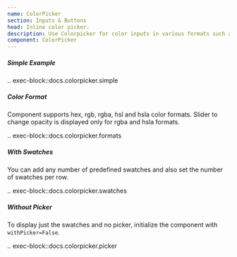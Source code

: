 ```yaml
---
name: ColorPicker
section: Inputs & Buttons
head: Inline color picker.
description: Use Colorpicker for color inputs in various formats such as hex, rgb, hsl etc.
component: ColorPicker
---
```


##### Simple Example

.. exec-block::docs.colorpicker.simple

##### Color Format

Component supports hex, rgb, rgba, hsl and hsla color formats. Slider to change opacity is displayed only for rgba
and hsla formats.

.. exec-block::docs.colorpicker.formats

##### With Swatches

You can add any number of predefined swatches and also set the number of swatches per row.

.. exec-block::docs.colorpicker.swatches

##### Without Picker

To display just the swatches and no picker, initialize the component with `withPicker=False`.

.. exec-block::docs.colorpicker.picker
